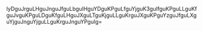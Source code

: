 IyDguJrguLHguJnguJfguLbguIHguYDguKPguLfguYjguK3guIfguKPguLLguKfguJvguKPguLDguKfguLHguJXguLTguKjguLLguKrguJXguKPguYzguJfguLXguYjguJnguYjguLLguKrguJnguYPguIg=